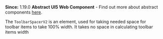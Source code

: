 **Since:** 1.19.0
**Abstract UI5 Web Component** - Find out more about abstract components [here](https://sap.github.io/ui5-webcomponents-react/?path=/docs/knowledge-base-faq--docs#what-are-abstract-ui5-web-components).

The `ToolbarSpacerV2` is an element, used for taking needed space for toolbar items to take 100% width. It takes no space in calculating toolbar items width
